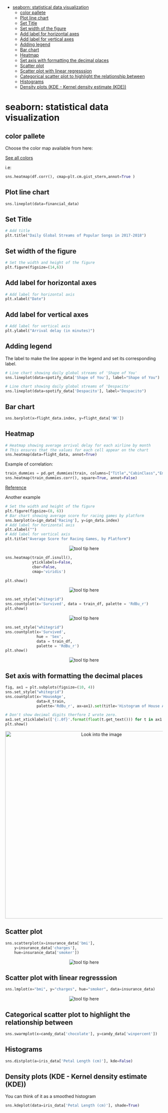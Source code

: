 <!--ts-->
   * [seaborn: statistical data visualization](#seaborn-statistical-data-visualization)
      * [color pallete](#color-pallete)
      * [Plot line chart](#plot-line-chart)
      * [Set Title](#set-title)
      * [Set width of the figure](#set-width-of-the-figure)
      * [Add label for horizontal axes](#add-label-for-horizontal-axes)
      * [Add label for vertical axes](#add-label-for-vertical-axes)
      * [Adding legend](#adding-legend)
      * [Bar chart](#bar-chart)
      * [Heatmap](#heatmap)
      * [Set axis with formatting the decimal places](#set-axis-with-formatting-the-decimal-places)
      * [Scatter plot](#scatter-plot)
      * [Scatter plot with linear regresssion](#scatter-plot-with-linear-regresssion)
      * [Categorical scatter plot to highlight the relationship between](#categorical-scatter-plot-to-highlight-the-relationship-between)
      * [Histograms](#histograms)
      * [Density plots (KDE - Kernel density estimate (KDE))](#density-plots-kde---kernel-density-estimate-kde)

<!-- Added by: gil_diy, at: Tue 08 Mar 2022 08:52:26 IST -->

<!--te-->

# seaborn: statistical data visualization

## color pallete

Choose the color map available from here:

[See all colors](https://astromsshin.github.io/science/code/matplotlib_cm/index.html)

i.e:
```python
sns.heatmap(df.corr(), cmap=plt.cm.gist_stern,annot=True )
```

## Plot line chart

```python
sns.lineplot(data=financial_data)
```

## Set Title 

```python
# Add title
plt.title("Daily Global Streams of Popular Songs in 2017-2018")
```

## Set width of the figure

```python
# Set the width and height of the figure
plt.figure(figsize=(14,6))
```

## Add label for horizontal axes

```python
# Add label for horizontal axis
plt.xlabel("Date")
```

## Add label for vertical axes
```python
# Add label for vertical axis
plt.ylabel("Arrival delay (in minutes)")
```

## Adding legend

 The label to make the line appear in the legend and set its corresponding label.

```python
# Line chart showing daily global streams of 'Shape of You'
sns.lineplot(data=spotify_data['Shape of You'], label="Shape of You")

# Line chart showing daily global streams of 'Despacito'
sns.lineplot(data=spotify_data['Despacito'], label="Despacito")
```

## Bar chart

```python
sns.barplot(x=flight_data.index, y=flight_data['NK'])
```

## Heatmap

```python
# Heatmap showing average arrival delay for each airline by month
# This ensures that the values for each cell appear on the chart
sns.heatmap(data=flight_data, annot=True)
```

Example of correlation:

```python
train_dummies = pd.get_dummies(train, columns=["Title","CabinClass","Embarked"]).corr()
sns.heatmap(train_dummies.corr(), square=True, annot=False)
```

[Reference](https://www.kaggle.com/jamesmcguigan/python-titanic-exploration#Confusion-Matrix)


Another example
```python
# Set the width and height of the figure
plt.figure(figsize=(8, 6))
# Bar chart showing average score for racing games by platform
sns.barplot(x=ign_data['Racing'], y=ign_data.index)
# Add label for horizontal axis
plt.xlabel("")
# Add label for vertical axis
plt.title("Average Score for Racing Games, by Platform")
```

<p align="center"> <!-- style="width:400px;" -->
  <img src="images/sns/bar_plot.png" title="tool tip here">
</p>


```python
sns.heatmap(train_df.isnull(),
            yticklabels=False,
            cbar=False,
            cmap='viridis')

plt.show()

```

<p align="center"> <!-- style="width:400px;" -->
  <img src="images/sns/get_nan.png" title="tool tip here">
</p>


```python
sns.set_style("whitegrid")
sns.countplot(x='Survived', data = train_df, palette = 'RdBu_r')
plt.show()
```
<p align="center"> <!-- style="width:400px;" -->
  <img src="images/sns/count_plot.png" title="tool tip here">
</p>


```python
sns.set_style("whitegrid")
sns.countplot(x='Survived',
              hue = 'Sex',
              data = train_df,
              palette = 'RdBu_r')
plt.show()
```

<p align="center"> <!-- style="width:400px;" -->
  <img src="images/sns/count_plot_advance.png" title="tool tip here">
</p>

## Set axis with formatting the decimal places

```python
fig, ax1 = plt.subplots(figsize=(10, 4))
sns.set_style("whitegrid")
sns.countplot(x='HouseAge',
              data=X_train,
              palette='RdBu_r', ax=ax1).set(title='Histogram of House Age')

# Don't show decimal digits therfore I wrote zero.
ax1.set_xticklabels(['{:.0f}'.format(float(t.get_text())) for t in ax1.get_xticklabels()])
plt.show()
```


<p align="center">
  <img width="600" src="images/sns/countplot_axis_format.jpg" title="Look into the image">
</p>

## Scatter plot

```python
sns.scatterplot(x=insurance_data['bmi'],
	y=insurance_data['charges'],
	hue=insurance_data['smoker'])
```

<p align="center"> <!-- style="width:400px;" -->
  <img src="images/sns/scatter_plot.png" title="tool tip here">
</p>

## Scatter plot with linear regresssion

```python
sns.lmplot(x="bmi", y="charges", hue="smoker", data=insurance_data)
```

<p align="center"> <!-- style="width:400px;" -->
  <img src="images/sns/scatter_plot_with_linear_regression.png" title="tool tip here">
</p>

## Categorical scatter plot to highlight the relationship between

```python
sns.swarmplot(x=candy_data['chocolate'], y=candy_data['winpercent'])
```

## Histograms

```python
sns.distplot(a=iris_data['Petal Length (cm)'], kde=False)
```

## Density plots (KDE - Kernel density estimate (KDE))

You can think of it as a smoothed histogram

```python
sns.kdeplot(data=iris_data['Petal Length (cm)'], shade=True)
```

## 

